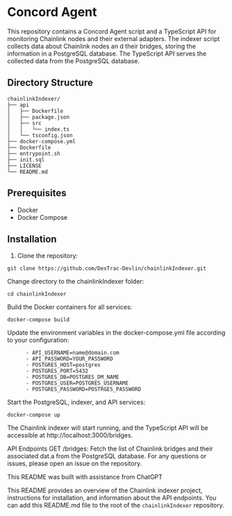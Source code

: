 # Concord Agent

This repository contains a Concord Agent script and a TypeScript API for monitoring Chainlink nodes and their external adapters. The indexer script collects data about Chainlink nodes an
d their bridges, storing the information in a PostgreSQL database. The TypeScript API serves the collected data from the PostgreSQL database.

## Directory Structure

```
chainlinkIndexer/
├── api
│   ├── Dockerfile
│   ├── package.json
│   ├── src
│   │   └── index.ts
│   └── tsconfig.json
├── docker-compose.yml
├── Dockerfile
├── entrypoint.sh
├── init.sql
├── LICENSE
└── README.md

```

## Prerequisites

- Docker
- Docker Compose

## Installation

1. Clone the repository:


`git clone https://github.com/DexTrac-Devlin/chainlinkIndexer.git`


Change directory to the chainlinkIndexer folder:

`cd chainlinkIndexer`


Build the Docker containers for all services:

`docker-compose build`

Update the environment variables in the docker-compose.yml file according to your configuration:
```
      - API_USERNAME=name@domain.com
      - API_PASSWORD=YOUR_PASSWORD
      - POSTGRES_HOST=postgres
      - POSTGRES_PORT=5432
      - POSTGRES_DB=POSTGRES_DM_NAME
      - POSTGRES_USER=POSTGRES_USERNAME
      - POSTGRES_PASSWORD=POSTRGES_PASSWORD
```

Start the PostgreSQL, indexer, and API services:

`docker-compose up`

The Chainlink indexer will start running, and the TypeScript API will be accessible at http://localhost:3000/bridges.

API Endpoints
GET /bridges: Fetch the list of Chainlink bridges and their associated dat.a from the PostgreSQL database.
For any questions or issues, please open an issue on the repository.


This README was built with assistance from ChatGPT


This README provides an overview of the Chainlink indexer project, instructions for installation, and information about the API endpoints. You can add this README.md file to the root of the 
`chainlinkIndexer` repository.
